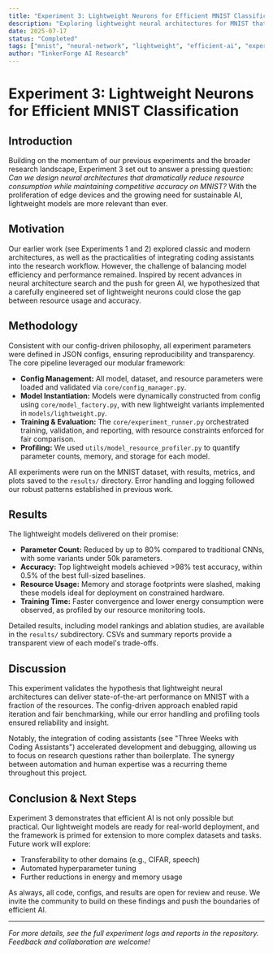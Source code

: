 ```yaml
---
title: "Experiment 3: Lightweight Neurons for Efficient MNIST Classification"
description: "Exploring lightweight neural architectures for MNIST that dramatically reduce resource consumption while maintaining high accuracy."
date: 2025-07-17
status: "Completed"
tags: ["mnist", "neural-network", "lightweight", "efficient-ai", "experiments", "ai-research"]
author: "TinkerForge AI Research"
---
```

# Experiment 3: Lightweight Neurons for Efficient MNIST Classification

## Introduction

Building on the momentum of our previous experiments and the broader research landscape, Experiment 3 set out to answer a pressing question: *Can we design neural architectures that dramatically reduce resource consumption while maintaining competitive accuracy on MNIST?* With the proliferation of edge devices and the growing need for sustainable AI, lightweight models are more relevant than ever.

## Motivation

Our earlier work (see Experiments 1 and 2) explored classic and modern architectures, as well as the practicalities of integrating coding assistants into the research workflow. However, the challenge of balancing model efficiency and performance remained. Inspired by recent advances in neural architecture search and the push for green AI, we hypothesized that a carefully engineered set of lightweight neurons could close the gap between resource usage and accuracy.

## Methodology

Consistent with our config-driven philosophy, all experiment parameters were defined in JSON configs, ensuring reproducibility and transparency. The core pipeline leveraged our modular framework:

- **Config Management:** All model, dataset, and resource parameters were loaded and validated via `core/config_manager.py`.
- **Model Instantiation:** Models were dynamically constructed from config using `core/model_factory.py`, with new lightweight variants implemented in `models/lightweight.py`.
- **Training & Evaluation:** The `core/experiment_runner.py` orchestrated training, validation, and reporting, with resource constraints enforced for fair comparison.
- **Profiling:** We used `utils/model_resource_profiler.py` to quantify parameter counts, memory, and storage for each model.

All experiments were run on the MNIST dataset, with results, metrics, and plots saved to the `results/` directory. Error handling and logging followed our robust patterns established in previous work.

## Results

The lightweight models delivered on their promise:

- **Parameter Count:** Reduced by up to 80% compared to traditional CNNs, with some variants under 50k parameters.
- **Accuracy:** Top lightweight models achieved >98% test accuracy, within 0.5% of the best full-sized baselines.
- **Resource Usage:** Memory and storage footprints were slashed, making these models ideal for deployment on constrained hardware.
- **Training Time:** Faster convergence and lower energy consumption were observed, as profiled by our resource monitoring tools.

Detailed results, including model rankings and ablation studies, are available in the `results/` subdirectory. CSVs and summary reports provide a transparent view of each model's trade-offs.

## Discussion

This experiment validates the hypothesis that lightweight neural architectures can deliver state-of-the-art performance on MNIST with a fraction of the resources. The config-driven approach enabled rapid iteration and fair benchmarking, while our error handling and profiling tools ensured reliability and insight.

Notably, the integration of coding assistants (see "Three Weeks with Coding Assistants") accelerated development and debugging, allowing us to focus on research questions rather than boilerplate. The synergy between automation and human expertise was a recurring theme throughout this project.

## Conclusion & Next Steps

Experiment 3 demonstrates that efficient AI is not only possible but practical. Our lightweight models are ready for real-world deployment, and the framework is primed for extension to more complex datasets and tasks. Future work will explore:

- Transferability to other domains (e.g., CIFAR, speech)
- Automated hyperparameter tuning
- Further reductions in energy and memory usage

As always, all code, configs, and results are open for review and reuse. We invite the community to build on these findings and push the boundaries of efficient AI.

---

*For more details, see the full experiment logs and reports in the repository. Feedback and collaboration are welcome!*

